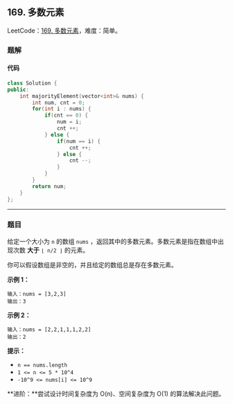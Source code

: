 ## 169. 多数元素

LeetCode：[169. 多数元素](https://leetcode.cn/problems/majority-element/)，难度：简单。

### 题解

#### 代码

```c++
class Solution {
public:
    int majorityElement(vector<int>& nums) {
        int num, cnt = 0;
        for(int i : nums) {
            if(cnt == 0) {
                num = i;
                cnt ++;
            } else {
                if(num == i) {
                    cnt ++;
                } else {
                    cnt --;
                }
            }
        }
        return num;
    }
};
```



---



### 题目

给定一个大小为 `n` 的数组 `nums` ，返回其中的多数元素。多数元素是指在数组中出现次数 **大于** `⌊ n/2 ⌋` 的元素。

你可以假设数组是非空的，并且给定的数组总是存在多数元素。

 

**示例 1：**

```
输入：nums = [3,2,3]
输出：3
```

**示例 2：**

```
输入：nums = [2,2,1,1,1,2,2]
输出：2
```

 

**提示：**

- `n == nums.length`
- `1 <= n <= 5 * 10^4`
- `-10^9 <= nums[i] <= 10^9`

 

**进阶：**尝试设计时间复杂度为 O(n)、空间复杂度为 O(1) 的算法解决此问题。


